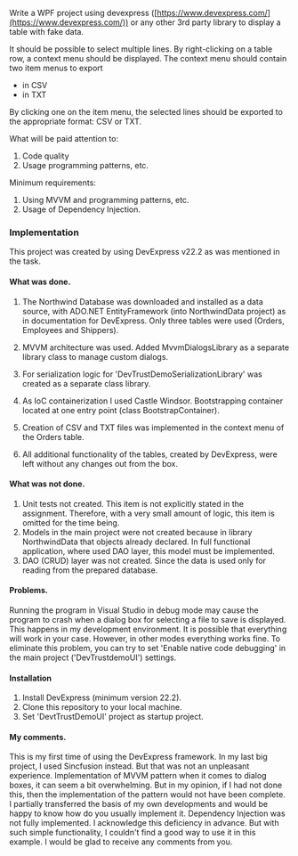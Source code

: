Write a WPF project using devexpress ([https://www.devexpress.com/](https://www.devexpress.com/)) or any other 3rd party library to display a table with fake data.

It should be possible to select multiple lines.
By right-clicking on a table row, a context menu should be displayed.
The context menu should contain two item menus to export
- in CSV
- in TXT

By clicking one on the item menu, the selected lines should be exported to the appropriate format: CSV or TXT.

What will be paid attention to:
1.  Code quality
2.  Usage programming patterns, etc.

Minimum requirements:
1.  Using MVVM and programming patterns, etc.
2.  Usage of Dependency Injection.


### Implementation

This project was created by using DevExpress v22.2 as was mentioned in the task.

#### What was done.
1. The Northwind Database was downloaded and installed as a data source, with ADO.NET EntityFramework (into NorthwindData project) as in documentation for DevExpress. Only three tables were used (Orders, Employees and Shippers).
2. MVVM architecture was used. Added MvvmDialogsLibrary as a separate library class to manage custom dialogs. 
3. For serialization logic for 'DevTrustDemoSerializationLibrary' was created as a separate class library.
4. As IoC containerization I used Castle Windsor. Bootstrapping container located at one entry point (class BootstrapContainer).
5. Creation of CSV and TXT files was implemented in the context menu of the Orders table. 

6. All additional functionality of the tables, created by DevExpress, were left without any changes out from the box.


#### What was not done.

1. Unit tests not created. This item is not explicitly stated in the assignment. Therefore, with a very small amount of logic, this item is omitted for the time being.
2. Models in the main project were not created because in library NorthwindData that objects already declared. In full functional application, where used DAO layer, this model must be implemented.
3. DAO (CRUD) layer was not created. Since the data is used only for reading from the prepared database.


#### Problems.

Running the program in Visual Studio in debug mode may cause the program to crash when a dialog box for selecting a file to save is displayed. This happens in my development environment. It is possible that everything will work in your case. However, in other modes everything works fine. To eliminate this problem, you can try to set 'Enable native code debugging' in the main project ('DevTrustdemoUI') settings.

#### Installation

1. Install DevExpress (minimum version 22.2).
2. Clone this repository to your local machine.
3. Set 'DevtTrustDemoUI' project as startup project.

#### My comments.
This is my first time of using the DevExpress framework. In my last big project, I used Sincfusion instead. But that was not an unpleasant experience. Implementation of MVVM pattern when it comes to dialog boxes, it can seem a bit overwhelming. But in my opinion, if I had not done this, then the implementation of the pattern would not have been complete. I partially transferred the basis of my own developments and would be happy to know how do you usually implement it. Dependency Injection was not fully implemented. I acknowledge this deficiency in advance. But with such simple functionality, I couldn't find a good way to use it in this example. I would be glad to receive any comments from you.



